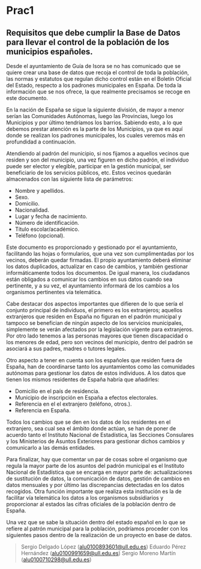 # Prac1
## Requisitos que debe cumplir la Base de Datos para llevar el control de la población de los municipios españoles.
<p> Desde el ayuntamiento de Guía de Isora se no has comunicado que se quiere crear una base de datos que recoja el control de toda la población, las normas y estatutos que regulan dicho control están en el Boletín Oficial del Estado, respecto a los padrones municipales en España. De toda la información que se nos ofrece, la que realmente precisamos se recoge en este documento. </p>

<p> En la nación de España se sigue la siguiente división, de mayor a menor serían las Comunidades Autónomas, luego las Provincias, luego los Municipios y por último tendríamos los barrios. Sabiendo esto, a lo que debemos prestar atención es la parte de los Municipios, ya que es aquí donde se realizan los padrones municipales, los cuales veremos más en profundidad a continuación. </p>

<p> Atendiendo al padrón del municipio, si nos fijamos a aquellos vecinos que residen y son del municipio, una vez figuren en dicho padrón, el individuo puede ser elector y elegible, participar en la gestión municipal, ser beneficiario de los servicios públicos, etc. Estos vecinos quedarán almacenados con las siguiente lista de parámetros: </p>

* Nombre y apellidos.
* Sexo.
* Domicilio.
* Nacionalidad.
* Lugar y fecha de nacimiento.
* Número de identificación.
* Título escolar/académico.
* Teléfono (opcional).

<p> Este documento es proporcionado y gestionado por el ayuntamiento, facilitando las hojas o formularios, que una vez son cumplimentadas por los vecinos, deberán quedar firmadas. El propio ayuntamiento deberá eliminar los datos duplicados, actualizar en caso de cambios, y también gestionar informáticamente todos los documentos. De igual manera, los ciudadanos están obligados a comunicar los cambios en sus datos cuando sea pertinente, y a su vez, el ayuntamiento informará de los cambios a los organismos pertinentes vía telemática. </p>

<p> Cabe destacar dos aspectos importantes que difieren de lo que sería el conjunto principal de individuos, el primero es los extranjeros; aquellos extranjeros que residen en España no figuran en el padrón municipal y tampoco se benefician de ningún aspecto de los servicios municipales, simplemente se verán afectados por la legislación vigente para extranjeros. Por otro lado tenemos a las personas mayores que tienen discapacidad o los menores de edad, pero son vecinos del municipio, dentro del padrón se asociará a sus padres, madres o tutores legales. </p>

<p> Otro aspecto a tener en cuenta son los españoles que residen fuera de España, han de coordinarse tanto los ayuntamientos como las comunidades autónomas para gestionar los datos de estos individuos. A los datos que tienen los mismos residentes de España habría que añadirles: </p>

* Domicilio en el país de residencia.
* Municipio de inscripción en España a efectos electorales.
* Referencia en el el extranjero (teléfono, otros.).
* Referencia en España.

<p> Todos los cambios que se den en los datos de los residentes en el extranjero, sea cual sea el ámbito donde actúan, se han de poner de acuerdo tanto el Instituto Nacional de Estadística, las Secciones Consulares y los Ministerios de Asuntos Exteriores para gestionar dichos cambios y comunicarlo a las demás entidades. </p>

<p> Para finalizar, hay que comentar un par de cosas sobre el organismo que regula la mayor parte de los asuntos del padrón municipal es el Instituto Nacional de Estadística que se encarga en mayor parte de: actualizaciones de sustitución de datos, la comunicación de datos, gestión de cambios en datos mensuales y por último las discrepancias detectadas en los datos recogidos. Otra función importante que realiza esta institución es la de facilitar vía telemática los datos a los organismos subsidiarios y proporcionar al estados las cifras oficiales de la población dentro de España. </p>

<p> Una vez que se sabe la situación dentro del estado español en lo que se refiere al patrón municipal para la población, podríamos proceder con los siguientes pasos dentro de la realización de un proyecto en base de datos. </p>

> Sergio Delgado López (alu0100893601@ull.edu.es)
> Eduardo Pérez Hernández (alu0100991659@ull.edu.es)
> Sergio Moreno Martín (alu0100710298@ull.edu.es)